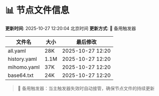 # 📊 节点文件信息

**更新时间**: 2025-10-27 12:20:04 北京时间
**更新方式**: 🔄 备用触发器

| 文件名 | 大小 | 最后修改 |
|--------|------|----------|
| all.yaml | 28K | 2025-10-27 12:20 |
| history.yaml | 1.1M | 2025-10-27 12:20 |
| mihomo.yaml | 37K | 2025-10-27 12:20 |
| base64.txt | 24K | 2025-10-27 12:20 |

> 🔄 备用触发器：当主触发器失效时自动接管，确保节点文件的持续更新

